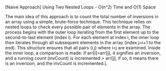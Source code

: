 <p>[Naive Approach] Using Two Nested Loops - O(n^2) Time and O(1) Space

The main idea of this approach is to count the total number of inversions in an array using a simple, brute-force technique. This technique relies on nested loops to check every possible pair of elements in the array. The process begins with the outer loop iterating from the first element up to the second-to-last element (index i). For each element at index i, the inner loop then iterates through all subsequent elements in the array (index j=i+1 to the end). This structure ensures that all pairs (i,j) where i<j are examined. Inside the inner loop, a comparison is made: if arr[i]>arr[j], it signifies an inversion, and a running count (invCount) is incremented > arr[j], if so, it means there is an inversion, and the invCount is incremented.].
</p>

```cpp

